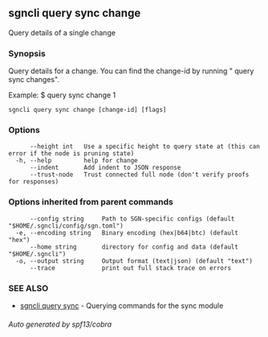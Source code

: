 ## sgncli query sync change

Query details of a single change

### Synopsis

Query details for a change. You can find the
change-id by running "<appcli> query sync changes".

Example:
$ <appcli> query sync change 1

```
sgncli query sync change [change-id] [flags]
```

### Options

```
      --height int   Use a specific height to query state at (this can error if the node is pruning state)
  -h, --help         help for change
      --indent       Add indent to JSON response
      --trust-node   Trust connected full node (don't verify proofs for responses)
```

### Options inherited from parent commands

```
      --config string     Path to SGN-specific configs (default "$HOME/.sgncli/config/sgn.toml")
  -e, --encoding string   Binary encoding (hex|b64|btc) (default "hex")
      --home string       directory for config and data (default "$HOME/.sgncli")
  -o, --output string     Output format (text|json) (default "text")
      --trace             print out full stack trace on errors
```

### SEE ALSO

* [sgncli query sync](sgncli_query_sync.md)	 - Querying commands for the sync module

###### Auto generated by spf13/cobra
